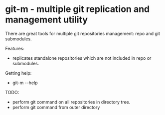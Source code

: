 # git-m - multiple git replication and management utility

There are great tools for multiple git repositories management: repo and git submodules.

Features:
 * replicates standalone repositories which are not included in repo or submodules.


Getting help:
 * git-m --help

TODO:
 * perform git command on all repositories in directory tree.
 * perform git command from outer directory
